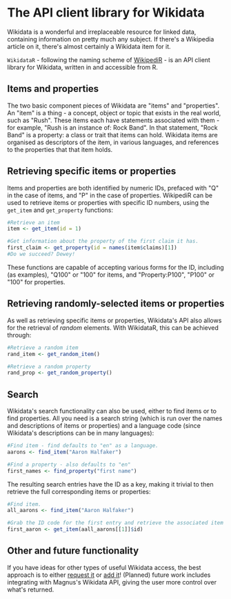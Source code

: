 <!--
%\VignetteEngine{knitr::knitr}
%\VignetteIndexEntry{urltools}
-->

# The API client library for Wikidata
Wikidata is a wonderful and irreplaceable resource for linked data, containing information on pretty much any subject. If there's a Wikipedia article on it, there's almost certainly a Wikidata item for it.

<code>WikidataR</code> - following the naming scheme of [WikipediR](https://github.com/Ironholds/WikipediR#thanks-and-misc) - is an API client library for Wikidata, written in and accessible from R.

## Items and properties
The two basic component pieces of Wikidata are "items" and "properties". An "item" is a thing - a concept, object or
topic that exists in the real world, such as "Rush". These items each have statements associated with them - for
example, "Rush is an instance of: Rock Band". In that statement, "Rock Band" is a property: a class or trait
that items can hold. Wikidata items are organised as descriptors of the item, in various languages, and references to the properties that that item holds.

## Retrieving specific items or properties
Items and properties are both identified by numeric IDs, prefaced with "Q" in the case of items,
and "P" in the case of properties. WikipediR can be used to retrieve items or properties with specific
ID numbers, using the <code>get\_item</code> and <code>get\_property</code> functions:


```r
#Retrieve an item 
item <- get_item(id = 1)

#Get information about the property of the first claim it has.
first_claim <- get_property(id = names(item$claims)[1])
#Do we succeed? Dewey!
```

These functions are capable of accepting various forms for the ID, including (as examples), "Q100" or "100"
for items, and "Property:P100", "P100" or "100" for properties.

## Retrieving randomly-selected items or properties
As well as retrieving specific items or properties, Wikidata's API also allows for the retrieval of *random*
elements. With WikidataR, this can be achieved through:


```r
#Retrieve a random item
rand_item <- get_random_item()

#Retrieve a random property
rand_prop <- get_random_property()
```

## Search
Wikidata's search functionality can also be used, either to find items or to find properties. All you need is
a search string (which is run over the names and descriptions of items or properties) and a language code
(since Wikidata's descriptions can be in many languages):


```r
#Find item - find defaults to "en" as a language.
aarons <- find_item("Aaron Halfaker")

#Find a property - also defaults to "en"
first_names <- find_property("first name")
```

The resulting search entries have the ID as a key, making it trivial to then retrieve the full corresponding
items or properties:


```r
#Find item.
all_aarons <- find_item("Aaron Halfaker")

#Grab the ID code for the first entry and retrieve the associated item data.
first_aaron <- get_item(aall_aarons[[1]]$id)
```

## Other and future functionality
If you have ideas for other types of useful Wikidata access, the best approach
is to either [request it](https://github.com/Ironholds/WikidataR/issues) or [add it](https://github.com/Ironholds/WikidataR/pulls)! (Planned) future work includes integrating with Magnus's Wikidata API, giving the user more control
over what's returned.

